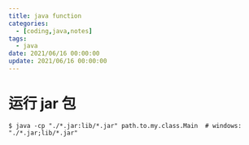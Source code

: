 ```yaml
---
title: java function
categories: 
  - [coding,java,notes]
tags:
  - java
date: 2021/06/16 00:00:00
update: 2021/06/16 00:00:00
---
```


# 运行 jar 包

```shell
$ java -cp "./*.jar:lib/*.jar" path.to.my.class.Main  # windows: "./*.jar;lib/*.jar"
```

